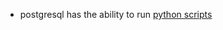 - postgresql has the ability to run [python scripts](https://www.postgresql.org/docs/current/plpython.html)